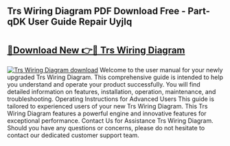 ## Trs Wiring Diagram PDF Download Free - Part-qDK User Guide Repair UyjIq

# <h2><a href="http://dfrllix.blite.top/?on=Trs+Wiring+Diagram">🔗Download New 👉🔴 Trs Wiring Diagram</a></h2>

[![Trs Wiring Diagram download](https://i.imgur.com/lujVjoI.png)](http://dfrllix.blite.top/?on=Trs+Wiring+Diagram)
Welcome to the user manual for your newly upgraded Trs Wiring Diagram. This comprehensive guide is intended to help you understand and operate your product successfully. You will find detailed information on features, installation, operation, maintenance, and troubleshooting. Operating Instructions for Advanced Users This guide is tailored to experienced users of your new Trs Wiring Diagram. This Trs Wiring Diagram features a powerful engine and innovative features for exceptional performance. Contact Us for Assistance Trs Wiring Diagram. Should you have any questions or concerns, please do not hesitate to contact our dedicated customer support team.
